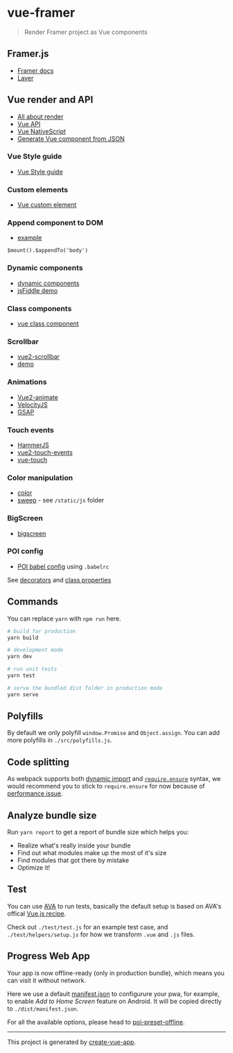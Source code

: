 # vue-framer

> Render Framer project as Vue components

## Framer.js

- [Framer docs](https://framer.com/docs/)
- [Layer](https://framer.com/docs/#layer.layer)

## Vue render and API

- [All about render](https://vuejs.org/v2/guide/render-function.html)
- [Vue API](https://vuejs.org/v2/api/)
- [Vue NativeScript](https://www.nativescript.org/blog/a-new-vue-for-nativescript)
- [Generate Vue component from JSON](https://medium.com/@harin76/generate-vue-js-components-from-a-json-javascript-dom-structure-a76534478d15)

### Vue Style guide

- [Vue Style guide](https://github.com/pablohpsilva/vuejs-component-style-guide)

### Custom elements

- [Vue custom element](https://www.npmjs.com/package/vue-custom-element)

### Append component to DOM

- [example](https://codepen.io/Dudy/pen/OXOpJy)

`$mount().$appendTo('body')`

### Dynamic components

- [dynamic components](https://coligo.io/dynamic-components-in-vuejs/)
- [jsFiddle demo](https://jsfiddle.net/coligo/mfxb9aeh/)

### Class components

- [vue class component](https://github.com/vuejs/vue-class-component)

### Scrollbar

- [vue2-scrollbar](https://www.npmjs.com/package/vue2-scrollbar)
- [demo](https://bosnaufal.github.io/vue2-scrollbar/)

### Animations

- [Vue2-animate](https://github.com/asika32764/vue2-animate)
- [VelocityJS](http://velocityjs.org/)
- [GSAP](https://greensock.com/gsap)

### Touch events

- [HammerJS](https://hammerjs.github.io/getting-started/)
- [vue2-touch-events](https://www.npmjs.com/package/vue2-touch-events)
- [vue-touch](https://alligator.io/vuejs/vue-touch-events/)

### Color manipulation

- [color](https://www.npmjs.com/package/color)
- [sweep](http://rileyjshaw.com/sweep/) - see `/static/js` folder

### BigScreen

- [bigscreen](https://brad.is/coding/BigScreen/)

### POI config

- [POI babel config](https://poi.js.org/#/home?id=babel) using `.babelrc`

See [decorators](https://github.com/loganfsmyth/babel-plugin-transform-decorators-legacy#installation--usage) and [class properties](https://babeljs.io/docs/plugins/transform-class-properties/)

## Commands

You can replace `yarn` with `npm run` here.

```bash
# build for production
yarn build

# development mode
yarn dev

# run unit tests
yarn test

# serve the bundled dist folder in production mode
yarn serve
```

## Polyfills

By default we only polyfill `window.Promise` and `Object.assign`. You can add more polyfills in `./src/polyfills.js`.

## Code splitting

As webpack supports both [dynamic import](https://webpack.js.org/guides/code-splitting-async/#dynamic-import-import-) and [`require.ensure`](https://webpack.js.org/guides/code-splitting-async/#require-ensure-) syntax, we would recommend you to stick to `require.ensure` for now because of [performance issue](https://github.com/webpack/webpack/issues/4636).

## Analyze bundle size

Run `yarn report` to get a report of bundle size which helps you:

- Realize what's really inside your bundle
- Find out what modules make up the most of it's size
- Find modules that got there by mistake
- Optimize it!


## Test

You can use [AVA](https://github.com/avajs/ava) to run tests, basically the default setup is based on AVA's offical [Vue.js recipe](https://github.com/avajs/ava/blob/master/docs/recipes/vue.md).

Check out `./test/test.js` for an example test case, and `./test/helpers/setup.js` for how we transform `.vue` and `.js` files.

## Progress Web App

Your app is now offline-ready (only in production bundle), which means you can visit it without network.

Here we use a default [manifest.json](./static/manifest.json) to configurure your pwa, for example, to enable *Add to Home Screen* feature on Android. It will be copied directly to `./dist/manifest.json`.


For all the available options, please head to [poi-preset-offline](https://github.com/egoist/poi/tree/master/packages/poi-preset-offline#api).

---

This project is generated by [create-vue-app](https://github.com/egoist/create-vue-app).
